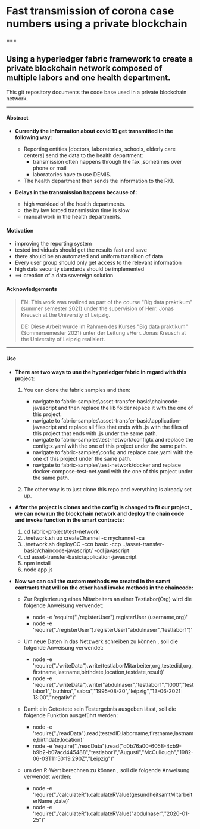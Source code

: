 # Fast transmission of corona case numbers using a private blockchain 
===
## Using a hyperledger fabric framework to create a private blockchain network composed of multiple labors and one health department.

This git repository documents the code base used in a private blockchain network.
___
#### Abstract
* <b> Currently the information about covid 19 get transmitted in the following way: </b>  

  * Reporting entities [doctors, laboratories, schools, elderly care centers] send the data to the health department: 
      * transmission often happens through the fax ,sometimes over phone or mail 
      * laboratories have to use DEMIS.
  * The health department then sends the information to the RKI.

* <b> Delays in the transmission happens because of : </b> 

  * high workload of the health departments.
  * the by law forced transmission time is slow
  * manual work in the health departments.


#### Motivation    

* improving the reporting system
* tested individuals should get the results fast and save
* there should be an automated and uniform transition of data
* Every user group should only get access to the relevant information
* high data security standards should be implemented
* ==> creation of a data sovereign solution


#### Acknowledgements
>EN: This work was realized as part of the course "Big data praktikum" (summer semester 2021) under the supervision of Herr. Jonas  Kreusch at the University of Leipzig.
>
>DE: Diese Arbeit wurde im Rahmen des Kurses "Big data praktikum" (Sommersemester 2021) unter der Leitung vHerr. Jonas  Kreusch at the University of Leipzig realisiert.
___

#### Use

* <b>  There are two ways to use the hyperledger fabric in regard with this project: </b> 

  1) You can clone the fabric samples and then:
   
      * navigate to  fabric-samples\asset-transfer-basic\chaincode-javascript and then replace the lib folder repace it with the one of this project.
      * navigate to  fabric-samples\asset-transfer-basic\application-javascript and replace all files that ends with .js with the files of this project that ends with .js under the same path.
      * navigate to fabric-samples\test-network\configtx and replace the configtx.yaml with the one of this project under the same path.
      * navigate to fabric-samples\config and replace core.yaml with the one of this project under the same path.
      * navigate to fabric-samples\test-network\docker and replace docker-compose-test-net.yaml with the one of this project under the same path.


  2) The other way is to just clone this repo and everything is already set up.


* <b>  After the project is clones and the config is changed to fit our project , we can now run the blockchain network and deploy the chain code and invoke function in the smart contracts: </b> 
  <ol>
    <li> cd fabric-project/test-network </li>
    <li> ./network.sh up createChannel -c mychannel -ca </li>
    <li> ./network.sh deployCC -ccn basic -ccp ../asset-transfer-basic/chaincode-javascript/ -ccl javascript </li>
    <li> cd asset-transfer-basic/application-javascript </li>
    <li> npm install </li>
    <li> node app.js </li>
  </ol>
* <b>  Now we can call the custom methods we created in the samrt contracts that will on the other hand invoke methods in the chaincode: </b> 
  
    * Zur Registrierung eines Mitarbeiters an einer Testlabor(Org) wird die folgende Anweisung verwendet:
        * node -e 'require("./registerUser").registerUser (username,org)'
        * node -e 'require("./registerUser").registerUser("abdulnaser","testlabor1")'
         
    * Um neue Daten in das Netzwerk schreiben zu können , soll die folgende Anweisung verwendet:
        * node -e 'require("./writeData").write(testlaborMitarbeiter,org,testedid,org,firstname,lastname,birthdate,location,testdate,result)'
        * node -e 'require("./writeData").write("abdulnaser","testlabor1","1000","testlabor1","buthina","sabra","1995-08-20","leipzig","13-06-2021 13:00","negativ")'
         
    * Damit ein Getestete sein Testergebnis ausgeben lässt, soll die folgende Funktion ausgeführt werden:
         * node -e 'require("./readData").read(testedID,laborname,firstname,lastname,birthdate,location)'
         * node -e 'require("./readData").read("d0b76a00-6058-4cb9-b9b2-b07acd445488","testlabor1","Augusti","McCullough","1982-06-03T11:50:19.290Z","Leipzig")'
          
    *  um den R-Wert berechnen zu können , soll die folgende Anweisung verwendet werden:
         * node -e 'require("./calculateR").calculateRValue(gesundheitsamtMitarbeiterName ,date)'
         * node -e 'require("./calculateR").calculateRValue("abdulnaser","2020-01-25")' 
       
 






